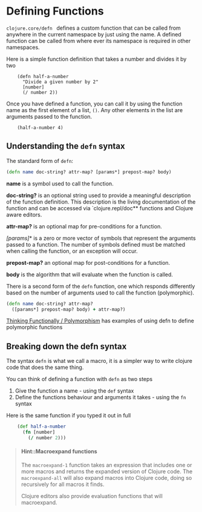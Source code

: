 # Defining Functions
`clojure.core/defn ` defines a custom function that can be called from anywhere in the current namespace by just using the name.  A defined function can be called from where ever its namespace is required in other namespaces.

Here is a simple function definition that takes a number and divides it by two

```eval-clojure
    (defn half-a-number
      "Divide a given number by 2"
      [number]
      (/ number 2))
```

Once you have defined a function, you can call it by using the function name as the first element of a list, `()`.  Any other elements in the list are arguments passed to the function.

```eval-clojure
    (half-a-number 4)
```


## Understanding the `defn` syntax
The standard form of `defn`:
```clojure
(defn name doc-string? attr-map? [params*] prepost-map? body)
```

**name** is a symbol used to call the function.

**doc-string?** is an optional string used to provide a meaningful description of the function definition.  This description is the living documentation of the function and can be accessed via `clojure.repl/doc** functions and Clojure aware editors.

**attr-map?** is an optional map for pre-conditions for a function.

**[params*]** is a zero or more vector of symbols that represent the arguments passed to a function.  The number of symbols defined must be matched when calling the function, or an exception will occur.

**prepost-map?** an optional map for post-conditions for a function.

**body** is the algorithm that will evaluate when the function is called.


There is a second form of the `defn` function, one which responds differently based on the number of arguments used to call the function (polymorphic).

```clojure
(defn name doc-string? attr-map?
  ([params*] prepost-map? body) + attr-map?)
```

[Thinking Functionally / Polymorphism](/thinking-functionally/ploymorphism.md) has examples of using defn to define polymorphic functions


## Breaking down the defn syntax

The syntax `defn` is what we call a macro, it is a simpler way to write clojure code that does the same thing.

You can think of defining a function with `defn` as two steps

1. Give the function a name - using the `def` syntax
2. Define the functions behaviour and arguments it takes - using the `fn` syntax

Here is the same function if you typed it out in full

```clojure
    (def half-a-number
      (fn [number]
        (/ number 2)))
```

> #### Hint::Macroexpand functions
> The `macroexpand-1` function takes an expression that includes one or more macros and returns the expanded version of Clojure code. The `macroexpand-all` will also expand macros into Clojure code, doing so recursively for all macros it finds.
>
> Clojure editors also provide evaluation functions that will macroexpand.
